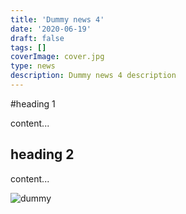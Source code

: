 ```yaml
---
title: 'Dummy news 4'
date: '2020-06-19'
draft: false
tags: []
coverImage: cover.jpg
type: news
description: Dummy news 4 description
---
```


#heading 1

content...

## heading 2

content...

![dummy](cover.jpg)
